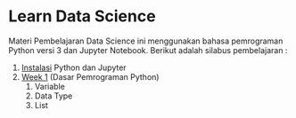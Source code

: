 # Learn Data Science
Materi Pembelajaran Data Science ini menggunakan bahasa pemrograman Python versi 3 dan Jupyter Notebook. Berikut adalah silabus pembelajaran :

1. [Instalasi](https://github.com/mrizkir/learndatascience/blob/master/instalasi.md) Python dan Jupyter 
2. [Week 1](https://github.com/mrizkir/learndatascience/blob/master/week1.md) (Dasar Pemrograman Python)
    1. Variable
    2. Data Type
    3. List
